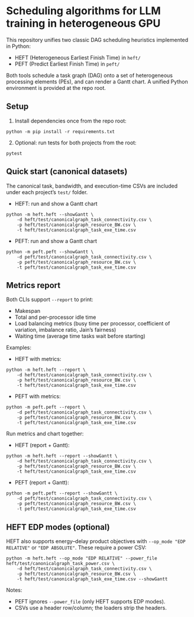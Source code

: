 # Scheduling algorithms for LLM training in heterogeneous GPU

This repository unifies two classic DAG scheduling heuristics implemented in Python:
- HEFT (Heterogeneous Earliest Finish Time) in `heft/`
- PEFT (Predict Earliest Finish Time) in `peft/`

Both tools schedule a task graph (DAG) onto a set of heterogeneous processing elements (PEs), and can render a Gantt chart. A unified Python environment is provided at the repo root.

## Setup

1) Install dependencies once from the repo root:
```
python -m pip install -r requirements.txt
```

2) Optional: run tests for both projects from the root:
```
pytest
```

## Quick start (canonical datasets)

The canonical task, bandwidth, and execution-time CSVs are included under each project’s `test/` folder.

- HEFT: run and show a Gantt chart
```
python -m heft.heft --showGantt \
	-d heft/test/canonicalgraph_task_connectivity.csv \
	-p heft/test/canonicalgraph_resource_BW.csv \
	-t heft/test/canonicalgraph_task_exe_time.csv
```

- PEFT: run and show a Gantt chart
```
python -m peft.peft --showGantt \
	-d peft/test/canonicalgraph_task_connectivity.csv \
	-p peft/test/canonicalgraph_resource_BW.csv \
	-t peft/test/canonicalgraph_task_exe_time.csv
```

## Metrics report

Both CLIs support `--report` to print:
- Makespan
- Total and per-processor idle time
- Load balancing metrics (busy time per processor, coefficient of variation, imbalance ratio, Jain’s fairness)
- Waiting time (average time tasks wait before starting)

Examples:

- HEFT with metrics:
```
python -m heft.heft --report \
	-d heft/test/canonicalgraph_task_connectivity.csv \
	-p heft/test/canonicalgraph_resource_BW.csv \
	-t heft/test/canonicalgraph_task_exe_time.csv
```

- PEFT with metrics:
```
python -m peft.peft --report \
	-d peft/test/canonicalgraph_task_connectivity.csv \
	-p peft/test/canonicalgraph_resource_BW.csv \
	-t peft/test/canonicalgraph_task_exe_time.csv
```

Run metrics and chart together:

- HEFT (report + Gantt):
```
python -m heft.heft --report --showGantt \
	-d heft/test/canonicalgraph_task_connectivity.csv \
	-p heft/test/canonicalgraph_resource_BW.csv \
	-t heft/test/canonicalgraph_task_exe_time.csv
```

- PEFT (report + Gantt):
```
python -m peft.peft --report --showGantt \
	-d peft/test/canonicalgraph_task_connectivity.csv \
	-p peft/test/canonicalgraph_resource_BW.csv \
	-t peft/test/canonicalgraph_task_exe_time.csv
```

## HEFT EDP modes (optional)

HEFT also supports energy–delay product objectives with `--op_mode "EDP RELATIVE"` or `"EDP ABSOLUTE"`. These require a power CSV:
```
python -m heft.heft --op_mode "EDP RELATIVE" --power_file heft/test/canonicalgraph_task_power.csv \
	-d heft/test/canonicalgraph_task_connectivity.csv \
	-p heft/test/canonicalgraph_resource_BW.csv \
	-t heft/test/canonicalgraph_task_exe_time.csv --showGantt
```

Notes:
- PEFT ignores `--power_file` (only HEFT supports EDP modes).
- CSVs use a header row/column; the loaders strip the headers.

